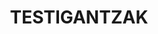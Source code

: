 ---
title : "TESTIGANTZAK"
testimonial_slider:
# slider item loop
- name : "Micheal Clark"
  image : "images/clients/client1.jpg"
  # designation : "CEO, RANDOM COMPANY"
  content : "Orain dela 6 hilabete inguru hasi nintzen Martillo Txikin, astero joateko irrikatzen nago. Aire bateria-jolea bikaina nintzen, baina pausoa ematea eta behar bezala egitea erabaki nuen. Igor irakasle bikaina da. Oso gogotsu eta pazientzia duena ... Nahiago nuke lehenago hasi izana! ."
            
# slider item loop
- name : "Peter Parker"
  image : "images/clients/client2.jpg"
  # designation : "CEO, RANDOM COMPANY"
  content : "Igor bateria jotzaile izugarria eta irakasle bokazional bikaina da. Arreta handia jartzen du eta bere pazientzia maila ez du parekorik. Igorrengana joan nintzen bateria jotzaile autodidakta gisa, aspaldi aurrera egiteari uzten ez zidaten ohitura txarrez eta teknika okerrez josita. Dagoeneko bidea erakusten ari zait eta ezin dut itxaron hau nora doan ikusteko."
            
# slider item loop
- name : "Jessica Jones"
  image : "images/clients/client3.jpg"
  # designation : "CEO, RANDOM COMPANY"
  content : "Igor eta Martillo Txiki Eskola ustekabean aurkitu ditut eta oso pozik nago. Igor oso pazientea eta argia da irakaskuntzan eta oso ona da hasiberri musikala ez denarentzat oinarrizko irakasten, musika irakurtzen irakastea barne. Oso gomendatua!"

# custom style
custom_class: "" 
custom_attributes: "" 
custom_css: ""
---